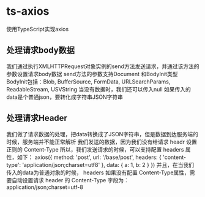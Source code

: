 # ts-axios
使用TypeScript实现axios

## 处理请求body数据
我们通过执行XMLHTTPRequest对象实例的send方法发送请求，并通过该方法的参数设置请求body数据
send方法的参数支持Document 和BodyInit类型
BodyInit包括：Blob, BufferSource, FormData, URLSearchParams, ReadableStream, USVString
当没有数据时，我们还可以传入null
如果传入的data是个普通json，要转化成字符串JSON字符串

## 处理请求Header
我们做了请求数据的处理，把data转换成了JSON字符串，但是数据到达服务端的时候，服务端并不能正常解析
我们发送的数据，因为我们没有给请求 headr 设置正则的 Content-Type
所以，我们发送请求的时候，可以支持配置 headers 属性，如下：
axios({
  method: 'post',
  url: '/base/post',
  headers: {
    'content-type': 'application/json;charset=utf8'
  },
  data: {
    a: 1,
    b: 2
  }
})
并且，在当我们传入的data为普通对象的时候， headers 如果没有配置 Content-Type属性，需要自动设置请求 header 的
Content-Type 字段为： application/json;charset=utf-8